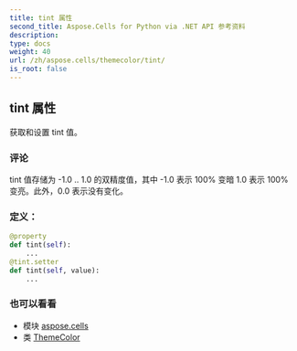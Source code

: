 ```yaml
---
title: tint 属性
second_title: Aspose.Cells for Python via .NET API 参考资料
description:
type: docs
weight: 40
url: /zh/aspose.cells/themecolor/tint/
is_root: false
---
```

## tint 属性

获取和设置 tint 值。

### 评论

 tint 值存储为 -1.0 .. 1.0 的双精度值，其中 -1.0 表示 100% 变暗
1.0 表示 100% 变亮。此外，0.0 表示没有变化。
### 定义：
```python
@property
def tint(self):
    ...
@tint.setter
def tint(self, value):
    ...
```

### 也可以看看
* 模块 [aspose.cells](../../)
* 类 [ThemeColor](/cells/python-net/zh/aspose.cells/themecolor)
